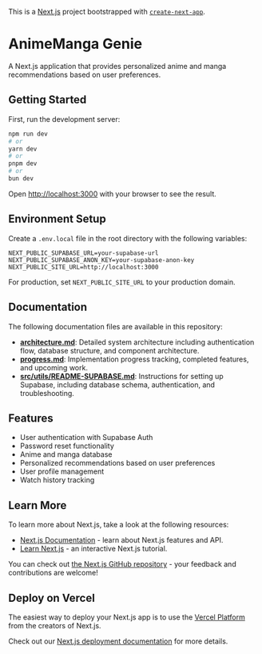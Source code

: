 This is a [Next.js](https://nextjs.org) project bootstrapped with [`create-next-app`](https://nextjs.org/docs/app/api-reference/cli/create-next-app).

# AnimeManga Genie

A Next.js application that provides personalized anime and manga recommendations based on user preferences.

## Getting Started

First, run the development server:

```bash
npm run dev
# or
yarn dev
# or
pnpm dev
# or
bun dev
```

Open [http://localhost:3000](http://localhost:3000) with your browser to see the result.

## Environment Setup

Create a `.env.local` file in the root directory with the following variables:

```
NEXT_PUBLIC_SUPABASE_URL=your-supabase-url
NEXT_PUBLIC_SUPABASE_ANON_KEY=your-supabase-anon-key
NEXT_PUBLIC_SITE_URL=http://localhost:3000
```

For production, set `NEXT_PUBLIC_SITE_URL` to your production domain.

## Documentation

The following documentation files are available in this repository:

- **[architecture.md](./architecture.md)**: Detailed system architecture including authentication flow, database structure, and component architecture.
- **[progress.md](./progress.md)**: Implementation progress tracking, completed features, and upcoming work.
- **[src/utils/README-SUPABASE.md](./src/utils/README-SUPABASE.md)**: Instructions for setting up Supabase, including database schema, authentication, and troubleshooting.

## Features

- User authentication with Supabase Auth
- Password reset functionality
- Anime and manga database
- Personalized recommendations based on user preferences
- User profile management
- Watch history tracking

## Learn More

To learn more about Next.js, take a look at the following resources:

- [Next.js Documentation](https://nextjs.org/docs) - learn about Next.js features and API.
- [Learn Next.js](https://nextjs.org/learn) - an interactive Next.js tutorial.

You can check out [the Next.js GitHub repository](https://github.com/vercel/next.js) - your feedback and contributions are welcome!

## Deploy on Vercel

The easiest way to deploy your Next.js app is to use the [Vercel Platform](https://vercel.com/new?utm_medium=default-template&filter=next.js&utm_source=create-next-app&utm_campaign=create-next-app-readme) from the creators of Next.js.

Check out our [Next.js deployment documentation](https://nextjs.org/docs/app/building-your-application/deploying) for more details.
